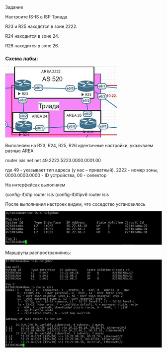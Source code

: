 Задание

Настроите IS-IS в ISP Триада.

R23 и R25 находятся в зоне 2222.

R24 находится в зоне 24.

R26 находится в зоне 26.

### Схема лабы:
![alt text](https://github.com/Eliminir/OTUS-LABS-PROF/blob/main/LAB7/1.JPG)


Выполняем на R23, R24, R25, R26 идентичные настройки, указываем разные AREA


router isis
net net 49.2222.5223.0000.0001.00 

где 49 - указывает тип адреса (у нас – приватный), 2222 - номер зоны, 0000.0000.0000 - ID устройства, 00 - селектор


На интерфейсах выполняем

(config-if)#ip router isis
(config-if)#ipv6 router isis

После выполнения настроек видим, что соседство установилось

![alt text](https://github.com/Eliminir/OTUS-LABS-PROF/blob/main/LAB7/2.JPG)

Маршруты распространились:

![alt text](https://github.com/Eliminir/OTUS-LABS-PROF/blob/main/LAB7/3.JPG)


